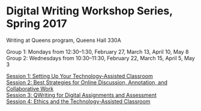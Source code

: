 # Digital Writing Workshop Series, Spring 2017

Writing at Queens program, Queens Hall 330A

Group 1: Mondays from 12:30–1:30, February 27, March 13, April 10, May 8  
Group 2: Wednesdays from 10:30–11:30, February 22, March 15, April 5, May 3  

[Session 1: Setting Up Your Technology-Assisted Classroom](1_setting-up/overview.md)  
[Session 2: Best Strategies for Online Discussion, Annotation, and Collaborative Work](2_online_discussion/overview.md)  
[Session 3: QWriting for Digital Assignments and Assessment](3_assignments_assessment/overview.md)  
[Session 4: Ethics and the Technology-Assisted Classroom]()  
